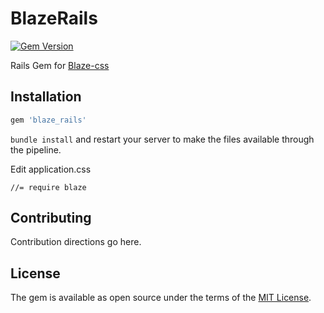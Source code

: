 # BlazeRails
 [![Gem Version](https://badge.fury.io/rb/blaze_rails.svg)](https://badge.fury.io/rb/blaze_rails)

 Rails Gem for [Blaze-css](http://blazecss.com/)




 ## Installation

 ```ruby
 gem 'blaze_rails'
 ```

 `bundle install` and restart your server to make the files available through the pipeline.


Edit application.css
 ```
 //= require blaze
 ```

 ## Contributing
 Contribution directions go here.

 ## License
 The gem is available as open source under the terms of the [MIT License](http://opensource.org/licenses/MIT).
